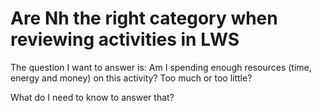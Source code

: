 # Are Nh the right category when reviewing activities in LWS
The question I want to answer is: Am I spending enough resources (time, energy and money) on this activity? Too much or too little?

What do I need to know to answer that?

<!-- #p1 -->

<!-- {BearID:D86F075C-5A0E-4921-8B4A-4DD5AE297340-6259-0000128198A705CF} -->
